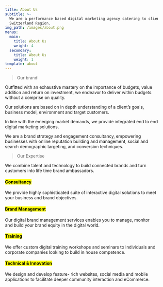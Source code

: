 ```yaml
---
title: About Us
subtitle: >-
  We are a performance based digital marketing agency catering to clients in the
  Switzerland Region.
img_path: /images/about.png
menus:
  main:
    title: About Us
    weight: 4
  secondary:
    title: About Us
    weight: 1
template: about
---
```

> Our brand

Outfitted with an exhaustive mastery on the importance of budgets, value addition  and  return on investment, we endeavor to deliver within budgets without a  comprise on quality.

Our solutions are based on in depth understanding of a client’s goals, business model,  environment and target customers.

In line with the emerging market demands, we provide integrated end  to end digital  marketing solutions.

We are a brand strategy and engagement consultancy, empowering businesses with  online reputation building and management, social and search demographic targeting,  and conversion techniques.

> Our Expertise

We combine talent and technology to build connected brands and  turn customers into life time brand ambassadors.

#### <mark>Consultancy</mark>

We provide highly sophisticated  suite of interactive digital  solutions to meet your business  and brand objectives.

#### <mark>Brand Management</mark>

Our digital brand management  services enables you to manage,  monitor and build your brand  equity in the digital world.

#### <mark>Training</mark>

We offer custom digital training  workshops and seminars to  Individuals and corporate  companies looking to build in  house competence.

#### <mark>Technical & Innovation</mark>

We design and develop feature-  rich websites, social media and  mobile applications to facilitate  deeper community interaction and  eCommerce.
